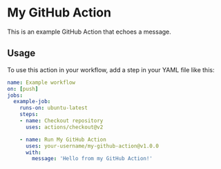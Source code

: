 # My GitHub Action

This is an example GitHub Action that echoes a message.

## Usage

To use this action in your workflow, add a step in your YAML file like this:

```yaml
name: Example workflow
on: [push]
jobs:
  example-job:
    runs-on: ubuntu-latest
    steps:
    - name: Checkout repository
      uses: actions/checkout@v2

    - name: Run My GitHub Action
      uses: your-username/my-github-action@v1.0.0
      with:
        message: 'Hello from my GitHub Action!'